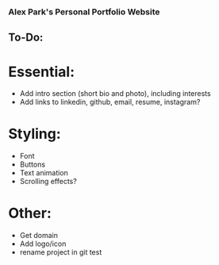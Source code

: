### Alex Park's Personal Portfolio Website

## To-Do:
# Essential:
- Add intro section (short bio and photo), including interests
- Add links to linkedin, github, email, resume, instagram?
# Styling:
- Font
- Buttons
- Text animation
- Scrolling effects?
# Other:
- Get domain
- Add logo/icon
- rename project in git
test